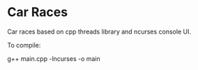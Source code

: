 # Car Races

Car races based on cpp threads library and ncurses console UI. 

To compile:

g++ main.cpp -lncurses -o main